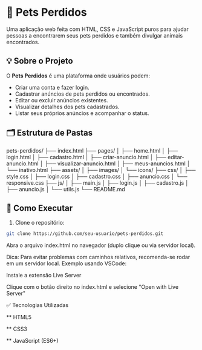 # 🐾 Pets Perdidos

Uma aplicação web feita com HTML, CSS e JavaScript puros para ajudar pessoas a encontrarem seus pets perdidos e também divulgar animais encontrados.

## 💡 Sobre o Projeto

O **Pets Perdidos** é uma plataforma onde usuários podem:

- Criar uma conta e fazer login.
- Cadastrar anúncios de pets perdidos ou encontrados.
- Editar ou excluir anúncios existentes.
- Visualizar detalhes dos pets cadastrados.
- Listar seus próprios anúncios e acompanhar o status.

## 🗂 Estrutura de Pastas

pets-perdidos/
├── index.html
├── pages/
│ ├── home.html
│ ├── login.html
│ ├── cadastro.html
│ ├── criar-anuncio.html
│ ├── editar-anuncio.html
│ ├── visualizar-anuncio.html
│ ├── meus-anuncios.html
│ └── inativo.html
├── assets/
│ ├── images/
│ └── icons/
├── css/
│ ├── style.css
│ ├── login.css
│ ├── cadastro.css
│ ├── anuncio.css
│ └── responsive.css
├── js/
│ ├── main.js
│ ├── login.js
│ ├── cadastro.js
│ ├── anuncio.js
│ └── utils.js
└── README.md

## 🚀 Como Executar

1. Clone o repositório:

```bash
git clone https://github.com/seu-usuario/pets-perdidos.git

```

Abra o arquivo index.html no navegador (duplo clique ou via servidor local).

Dica: Para evitar problemas com caminhos relativos, recomenda-se rodar em um servidor local. Exemplo usando VSCode:

Instale a extensão Live Server

Clique com o botão direito no index.html e selecione "Open with Live Server"

✅ Tecnologias Utilizadas

\*\* HTML5

\*\* CSS3

\*\* JavaScript (ES6+)
